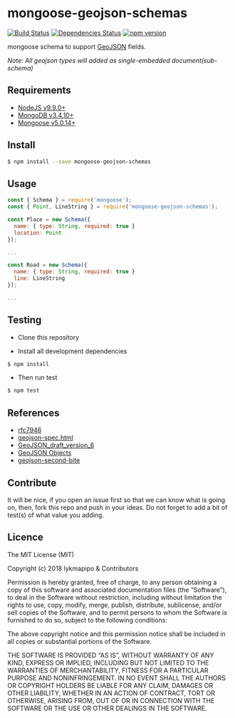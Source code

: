 # mongoose-geojson-schemas

[![Build Status](https://travis-ci.org/lykmapipo/mongoose-geojson-schemas.svg?branch=master)](https://travis-ci.org/lykmapipo/mongoose-geojson-schemas)
[![Dependencies Status](https://david-dm.org/lykmapipo/mongoose-geojson-schemas/status.svg)](https://david-dm.org/lykmapipo/mongoose-geojson-schemas)
[![npm version](https://badge.fury.io/js/mongoose-geojson-schemas.svg)](https://badge.fury.io/js/mongoose-geojson-schemas)

mongoose schema to support [GeoJSON](http://geojson.org/geojson-spec.html) fields.

*Note: All geojson types will added as single-embedded document(sub-schema)*

## Requirements
- [NodeJS v9.9.0+](https://nodejs.org)
- [MongoDB v3.4.10+](https://www.mongodb.com/)
- [Mongoose v5.0.14+](https://github.com/Automattic/mongoose)

## Install
```sh
$ npm install --save mongoose-geojson-schemas
```

## Usage

```javascript
const { Schema } = require('mongoose');
const { Point, LineString } = require('mongoose-geojson-schemas');

const Place = new Schema({
  name: { type: String, required: true }
  location: Point
});

...

const Road = new Schema({
  name: { type: String, required: true }
  line: LineString
});

...
```

## Testing
* Clone this repository

* Install all development dependencies
```sh
$ npm install
```
* Then run test
```sh
$ npm test
```

## References
 - [rfc7946](https://tools.ietf.org/html/rfc7946)
 - [geojson-spec.html](http://geojson.org/geojson-spec.html)
 - [GeoJSON_draft_version_6](http://wiki.geojson.org/GeoJSON_draft_version_6)
 - [GeoJSON Objects](https://docs.mongodb.com/manual/reference/geojson/)
 - [geojson-second-bite](https://macwright.org/2015/03/23/geojson-second-bite)

## Contribute
It will be nice, if you open an issue first so that we can know what is going on, then, fork this repo and push in your ideas. Do not forget to add a bit of test(s) of what value you adding.

## Licence
The MIT License (MIT)

Copyright (c) 2018 lykmapipo & Contributors

Permission is hereby granted, free of charge, to any person obtaining a copy of this software and associated documentation files (the “Software”), to deal in the Software without restriction, including without limitation the rights to use, copy, modify, merge, publish, distribute, sublicense, and/or sell copies of the Software, and to permit persons to whom the Software is furnished to do so, subject to the following conditions:

The above copyright notice and this permission notice shall be included in all copies or substantial portions of the Software.

THE SOFTWARE IS PROVIDED “AS IS”, WITHOUT WARRANTY OF ANY KIND, EXPRESS OR IMPLIED, INCLUDING BUT NOT LIMITED TO THE WARRANTIES OF MERCHANTABILITY, FITNESS FOR A PARTICULAR PURPOSE AND NONINFRINGEMENT. IN NO EVENT SHALL THE AUTHORS OR COPYRIGHT HOLDERS BE LIABLE FOR ANY CLAIM, DAMAGES OR OTHER LIABILITY, WHETHER IN AN ACTION OF CONTRACT, TORT OR OTHERWISE, ARISING FROM, OUT OF OR IN CONNECTION WITH THE SOFTWARE OR THE USE OR OTHER DEALINGS IN THE SOFTWARE. 